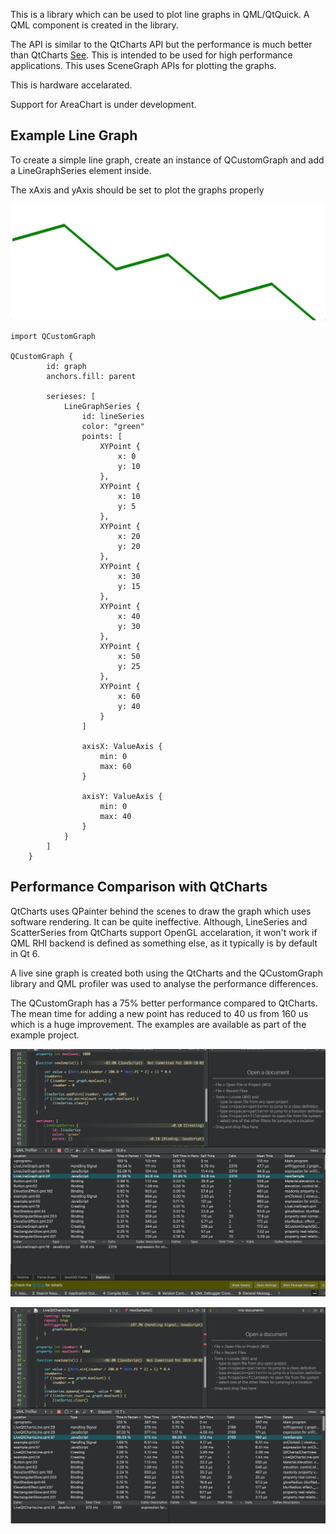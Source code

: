 This is a library which can be used to plot line graphs in QML/QtQuick. A QML component is created in the library.

The API is similar to the QtCharts API but the performance is much better than QtCharts [See](#performance-comparison-with-qtcharts). This is intended to be used for high performance applications. This uses SceneGraph APIs for plotting the graphs.

This is hardware accelarated.

Support for AreaChart is under development.

## Example Line Graph

To create a simple line graph, create an instance of QCustomGraph and add a LineGraphSeries element inside.

The xAxis and yAxis should be set to plot the graphs properly

![Alt text](images/lineGraph.png?raw=true "Simple Line Graph")

```
import QCustomGraph

QCustomGraph {
        id: graph
        anchors.fill: parent

        serieses: [
            LineGraphSeries {
                id: lineSeries
                color: "green"
                points: [
                    XYPoint {
                        x: 0
                        y: 10
                    },
                    XYPoint {
                        x: 10
                        y: 5
                    },
                    XYPoint {
                        x: 20
                        y: 20
                    },
                    XYPoint {
                        x: 30
                        y: 15
                    },
                    XYPoint {
                        x: 40
                        y: 30
                    },
                    XYPoint {
                        x: 50
                        y: 25
                    },
                    XYPoint {
                        x: 60
                        y: 40
                    }
                ]

                axisX: ValueAxis {
                    min: 0
                    max: 60
                }

                axisY: ValueAxis {
                    min: 0
                    max: 40
                }
            }
        ]
    }
```


## Performance Comparison with QtCharts

QtCharts uses QPainter behind the scenes to draw the graph which uses software rendering. It can be quite ineffective. Although, LineSeries and ScatterSeries from QtCharts support OpenGL accelaration, it won't work if QML RHI backend is defined as something else, as it typically is by default in Qt 6. 

A live sine graph is created both using the QtCharts and the QCustomGraph library and QML profiler was used to analyse the performance differences.

The QCustomGraph has a 75% better performance compared to QtCharts. The mean time for adding a new point has reduced to 40 us from 160 us which is a huge improvement.
The examples are available as part of the example project.

![Alt text](images/CustomGraphsProfile.png?raw=true "QML Profiler statistics for custom qt graph")

![Alt text](images/QtChartsProfile.png?raw=true "QML Profiler statistics for Qt Charts")


